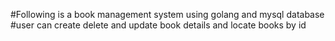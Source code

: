 #Following is a book management system using golang and mysql database
#user can create delete and update book details and locate books by id
